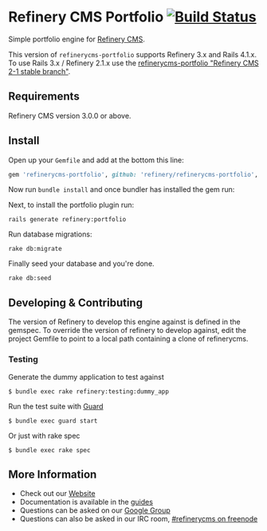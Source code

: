 # Refinery CMS Portfolio [![Build Status](https://travis-ci.org/refinery/refinerycms-portfolio.svg?branch=master)](https://travis-ci.org/refinery/refinerycms-portfolio)

Simple portfolio engine for [Refinery CMS](http://refinerycms.com).

This version of `refinerycms-portfolio` supports Refinery 3.x and Rails 4.1.x.  To use Rails 3.x / Refinery 2.1.x use the [refinerycms-portfolio "Refinery CMS 2-1 stable branch"](http://github.com/refinery/refinerycms-portfolio/tree/2-1-stable).

## Requirements

Refinery CMS version 3.0.0 or above.

## Install

Open up your ``Gemfile`` and add at the bottom this line:

```ruby
gem 'refinerycms-portfolio', github: 'refinery/refinerycms-portfolio', branch: 'master'
```

Now run `bundle install` and once bundler has installed the gem run:

Next, to install the portfolio plugin run:

    rails generate refinery:portfolio

Run database migrations:

    rake db:migrate

Finally seed your database and you're done.

    rake db:seed

## Developing & Contributing

The version of Refinery to develop this engine against is defined in the gemspec. To override the version of refinery to develop against, edit the project Gemfile to point to a local path containing a clone of refinerycms.

### Testing

Generate the dummy application to test against

    $ bundle exec rake refinery:testing:dummy_app

Run the test suite with [Guard](https://github.com/guard/guard)

    $ bundle exec guard start

Or just with rake spec

    $ bundle exec rake spec

## More Information
* Check out our [Website](http://refinerycms.com/)
* Documentation is available in the [guides](http://refinerycms.com/guides)
* Questions can be asked on our [Google Group](http://group.refinerycms.org)
* Questions can also be asked in our IRC room, [#refinerycms on freenode](irc://irc.freenode.net/refinerycms)